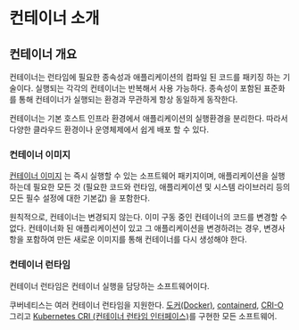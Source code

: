 # 컨테이너 소개

## 컨테이너 개요

컨테이너는 런타임에 필요한 종속성과 애플리케이션의 컴파일 된 코드를 패키징 하는 기술이다. 실행되는 각각의 컨테이너는 반복해서 사용 가능하다. 종속성이 포함된 표준화를 통해 컨테이너가 실행되는 환경과 무관하게 항상 동일하게 동작한다.

컨테이너는 기본 호스트 인프라 환경에서 애플리케이션의 실행환경을 분리한다. 따라서 다양한 클라우드 환경이나 운영체제에서 쉽게 배포 할 수 있다.

### 컨테이너 이미지 <a href="#undefined" id="undefined"></a>

[컨테이너 이미지](https://kubernetes.io/ko/docs/concepts/containers/images/) 는 즉시 실행할 수 있는 소프트웨어 패키지이며, 애플리케이션을 실행하는데 필요한 모든 것 (필요한 코드와 런타임, 애플리케이션 및 시스템 라이브러리 등의 모든 필수 설정에 대한 기본값) 을 포함한다.

원칙적으로, 컨테이너는 변경되지 않는다. 이미 구동 중인 컨테이너의 코드를 변경할 수 없다. 컨테이너화 된 애플리케이션이 있고 그 애플리케이션을 변경하려는 경우, 변경사항을 포함하여 만든 새로운 이미지를 통해 컨테이너를 다시 생성해야 한다.

### 컨테이너 런타임 <a href="#undefined" id="undefined"></a>

컨테이너 런타임은 컨테이너 실행을 담당하는 소프트웨어이다.

쿠버네티스는 여러 컨테이너 런타임을 지원한다. [도커(Docker)](https://docs.docker.com/engine/), [containerd](https://containerd.io/docs/), [CRI-O](https://cri-o.io/#what-is-cri-o) 그리고 [Kubernetes CRI (컨테이너 런타임 인터페이스)](https://github.com/kubernetes/community/blob/master/contributors/devel/sig-node/container-runtime-interface.md)를 구현한 모든 소프트웨어.
